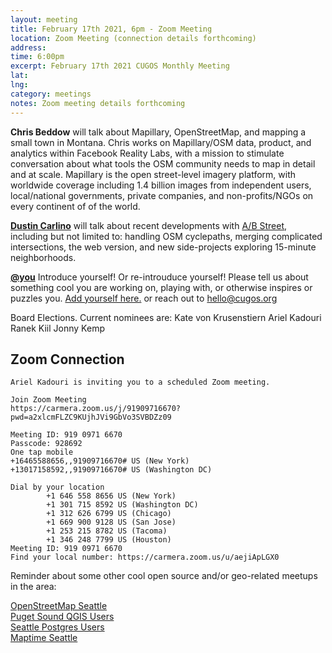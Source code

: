 ```yaml
---
layout: meeting
title: February 17th 2021, 6pm - Zoom Meeting
location: Zoom Meeting (connection details forthcoming)
address:
time: 6:00pm
excerpt: February 17th 2021 CUGOS Monthly Meeting
lat:
lng:
category: meetings
notes: Zoom meeting details forthcoming
---
```


**Chris Beddow** will talk about Mapillary, OpenStreetMap, and mapping a small town in Montana. Chris works on Mapillary/OSM data, product, and analytics within Facebook Reality Labs, with a mission to stimulate conversation about what tools the OSM community needs to map in detail and at scale. Mapillary is the open street-level imagery platform, with worldwide coverage including 1.4 billion images from independent users, local/national governments, private companies, and non-profits/NGOs on every continent of of the world.

**[Dustin Carlino](https://twitter.com/CarlinoDustin)** will talk about recent developments with [A/B Street](https://abstreet.org), including but not limited to: handling OSM cyclepaths, merging complicated intersections, the web version, and new side-projects exploring 15-minute neighborhoods.

**[@you](http://cugos.org/people/)** Introduce yourself! Or re-introuduce yourself! Please tell us about something cool you are working on, playing with, or otherwise inspires or puzzles you. [Add yourself here.](https://github.com/cugos/cugos.github.com/blob/master/meetings/_posts/2020-11-18-cugos_monthly.md) or reach out to hello@cugos.org

Board Elections.  Current nominees are:
Kate von Krusenstiern
Ariel Kadouri
Ranek Kiil
Jonny Kemp


## Zoom Connection

```
Ariel Kadouri is inviting you to a scheduled Zoom meeting.

Join Zoom Meeting
https://carmera.zoom.us/j/91909716670?pwd=a2xlcmFLZC9KUjhJVi9GbVo3SVBDZz09

Meeting ID: 919 0971 6670
Passcode: 928692
One tap mobile
+16465588656,,91909716670# US (New York)
+13017158592,,91909716670# US (Washington DC)

Dial by your location
        +1 646 558 8656 US (New York)
        +1 301 715 8592 US (Washington DC)
        +1 312 626 6799 US (Chicago)
        +1 669 900 9128 US (San Jose)
        +1 253 215 8782 US (Tacoma)
        +1 346 248 7799 US (Houston)
Meeting ID: 919 0971 6670
Find your local number: https://carmera.zoom.us/u/aejiApLGX0

```

Reminder about some other cool open source and/or geo-related meetups in the area:

[OpenStreetMap Seattle](https://www.meetup.com/OpenStreetMap-Seattle/)  
[Puget Sound QGIS Users](https://www.meetup.com/Puget-Sound-QGIS-Users-Group/)  
[Seattle Postgres Users](https://www.meetup.com/Seattle-Postgres/)  
[Maptime Seattle](https://www.meetup.com/MaptimeSEA/)
